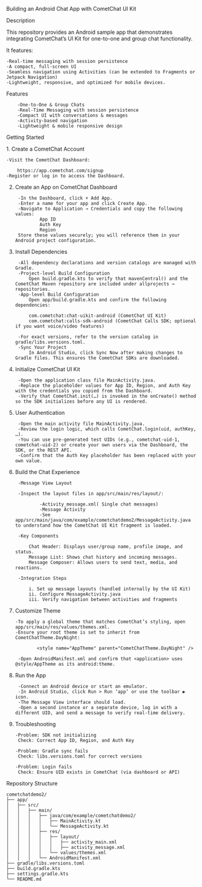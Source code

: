 Building an Android Chat App with CometChat UI Kit

Description

This repository provides an Android sample app that demonstrates integrating CometChat’s UI Kit for one-to-one and group chat functionality.

It features:

    -Real-time messaging with session persistence
    -A compact, full-screen UI
    -Seamless navigation using Activities (can be extended to Fragments or Jetpack Navigation)
    -Lightweight, responsive, and optimized for mobile devices.

Features

        -One-to-One & Group Chats
        -Real-Time Messaging with session persistence
        -Compact UI with conversations & messages
        -Activity-based navigation
        -Lightweight & mobile responsive design

Getting Started

1️. Create a CometChat Account

    -Visit the CometChat Dashboard:
    
        https://app.cometchat.com/signup
    -Register or log in to access the Dashboard.

2. Create an App on CometChat Dashboard

        -In the Dashboard, click + Add App.
        -Enter a name for your app and click Create App.
        -Navigate to Application → Credentials and copy the following values:
                App ID
                Auth Key
                Region
        Store these values securely; you will reference them in your Android project configuration.

3. Install Dependencies

        -All dependency declarations and version catalogs are managed with Gradle.
        -Project-level Build Configuration
            Open build.gradle.kts to verify that mavenCentral() and the CometChat Maven repository are included under allprojects → repositories.
        -App-level Build Configuration
            Open app/build.gradle.kts and confirm the following dependencies:
                
            com.cometchat:chat-uikit-android (CometChat UI Kit)
            com.cometchat:calls-sdk-android (CometChat Calls SDK; optional if you want voice/video features)
                
        -For exact versions, refer to the version catalog in gradle/libs.versions.toml.
        -Sync Your Project
            In Android Studio, click Sync Now after making changes to Gradle files. This ensures the CometChat SDKs are downloaded.

4. Initialize CometChat UI Kit

        -Open the application class file MainActivity.java.
        -Replace the placeholder values for App ID, Region, and Auth Key with the credentials you copied from the Dashboard.
        -Verify that CometChat.init(…) is invoked in the onCreate() method so the SDK initializes before any UI is rendered.
        
5. User Authentication

        -Open the main activity file MainActivity.java.
        -Review the login logic, which calls CometChat.login(uid, authKey, …).
        -You can use pre-generated test UIDs (e.g., cometchat-uid-1, cometchat-uid-2) or create your own users via the Dashboard, the SDK, or the REST API.
        -Confirm that the Auth Key placeholder has been replaced with your own value.

6. Build the Chat Experience

        -Message View Layout
        
        -Inspect the layout files in app/src/main/res/layout/:
                
                -Activity_message.xml( Single chat messages)
                -Message Activity
                -See app/src/main/java/com/example/cometchatdemo2/MessageActivity.java to understand how the CometChat UI Kit fragment is loaded.
            
        -Key Components
        
            Chat Header: Displays user/group name, profile image, and status.
            Message List: Shows chat history and incoming messages.
            Message Composer: Allows users to send text, media, and reactions.
        
        -Integration Steps
        
            i. Set up message layouts (handled internally by the UI Kit)
            ii. Configure MessageActivity.java
            iii. Verify navigation between activities and fragments

7. Customize Theme

       -To apply a global theme that matches CometChat’s styling, open app/src/main/res/values/themes.xml.
       -Ensure your root theme is set to inherit from CometChatTheme.DayNight:
    
               <style name="AppTheme" parent="CometChatTheme.DayNight" />
    
        -Open AndroidManifest.xml and confirm that <application> uses @style/AppTheme as its android:theme.

8. Run the App 
    
        -Connect an Android device or start an emulator.
        -In Android Studio, click Run > Run ‘app’ or use the toolbar ▶ icon.
        -The Message View interface should load.
        -Open a second instance or a separate device, log in with a different UID, and send a message to verify real-time delivery.

10. Troubleshooting 

        -Problem: SDK not initializing
         Check: Correct App ID, Region, and Auth Key
        
        -Problem: Gradle sync fails
         Check: libs.versions.toml for correct versions
        
        -Problem: Login fails
         Check: Ensure UID exists in CometChat (via dashboard or API)

Repository Structure

    cometchatdemo2/
    ├── app/
    │   ├── src/
    │   │   ├── main/
    │   │   │   ├── java/com/example/cometchatdemo2/
    │   │   │   │   ├── MainActivity.kt
    │   │   │   │   └── MessageActivity.kt
    │   │   │   ├── res/
    │   │   │   │   ├── layout/
    │   │   │   │   │   ├── activity_main.xml
    │   │   │   │   │   ├── activity_message.xml
    │   │   │   │   └── values/themes.xml
    │   │   │   └── AndroidManifest.xml
    ├── gradle/libs.versions.toml
    ├── build.gradle.kts
    ├── settings.gradle.kts
    └── README.md




